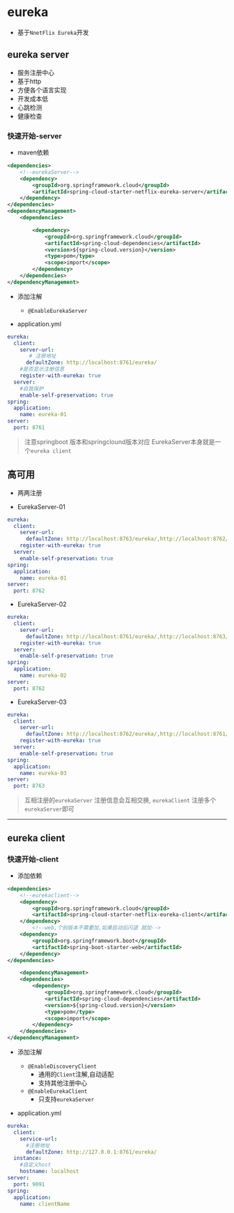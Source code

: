 # eureka

- 基于`NnetFlix Eureka`开发

## eureka server

- 服务注册中心
- 基于http
- 方便各个语言实现
- 开发成本低
- 心跳检测
- 健康检查

### 快速开始-server

- maven依赖

```xml
<dependencies>
    <!--eurekaServer-->
    <dependency>
        <groupId>org.springframework.cloud</groupId>
        <artifactId>spring-cloud-starter-netflix-eureka-server</artifactId>
    </dependency>
</dependencies>
<dependencyManagement>
    <dependencies>

        <dependency>
            <groupId>org.springframework.cloud</groupId>
            <artifactId>spring-cloud-dependencies</artifactId>
            <version>${spring-cloud.version}</version>
            <type>pom</type>
            <scope>import</scope>
        </dependency>
    </dependencies>
</dependencyManagement>
```

- 添加注解
  - `@EnableEurekaServer`

- application.yml

```yml
eureka:
  client:
    server-url:
       # 注册地址
      defaultZone: http://localhost:8761/eureka/
    #是否显示注册信息
    register-with-eureka: true
  server:
    #自我保护
    enable-self-preservation: true
spring:
  application:
    name: eureka-01
server:
  port: 8761
```

> 注意springboot 版本和springclound版本对应
> EurekaServer本身就是一个`eureka client`

## 高可用

- 两两注册

- EurekaServer-01

```yml
eureka:
  client:
    server-url:
      defaultZone: http://localhost:8763/eureka/,http://localhost:8762/eureka/
    register-with-eureka: true
  server:
    enable-self-preservation: true
spring:
  application:
    name: eureka-01
server:
  port: 8762
```

- EurekaServer-02

```yml
eureka:
  client:
    server-url:
      defaultZone: http://localhost:8761/eureka/,http://localhost:8763/eureka/
    register-with-eureka: true
  server:
    enable-self-preservation: true
spring:
  application:
    name: eureka-02
server:
  port: 8762
```

- EurekaServer-03

```yml
eureka:
  client:
    server-url:
      defaultZone: http://localhost:8762/eureka/,http://localhost:8761/eureka/
    register-with-eureka: true
  server:
    enable-self-preservation: true
spring:
  application:
    name: eureka-03
server:
  port: 8763
```

> 互相注册的`eurekaServer` 注册信息会互相交换, `eurekaClient` 注册多个`eurekaServer`即可

----

## eureka client

### 快速开始-client

- 添加依赖

```xml
<dependencies>
    <!--eurekaclient-->
    <dependency>
        <groupId>org.springframework.cloud</groupId>
        <artifactId>spring-cloud-starter-netflix-eureka-client</artifactId>
    </dependency>
        <!--web,个别版本不需要加,如果启动后闪退 就加-->
    <dependency>
        <groupId>org.springframework.boot</groupId>
        <artifactId>spring-boot-starter-web</artifactId>
    </dependency>
</dependencies>

    <dependencyManagement>
    <dependencies>
        <dependency>
            <groupId>org.springframework.cloud</groupId>
            <artifactId>spring-cloud-dependencies</artifactId>
            <version>${spring-cloud.version}</version>
            <type>pom</type>
            <scope>import</scope>
        </dependency>
    </dependencies>
</dependencyManagement>
```

- 添加注解
  - `@EnableDiscoveryClient`
    - 通用的`Client`注解,自动适配
    - 支持其他注册中心
  - `@EnableEurekaClient`
    - 只支持`eurekaServer`

- application.yml

```yml
eureka:
  client:
    service-url:
      #注册地址
      defaultZone: http://127.0.0.1:8761/eureka/
  instance:
    #自定义host
    hostname: localhost
server:
  port: 9091
spring:
  application:
    name: clientName
```
